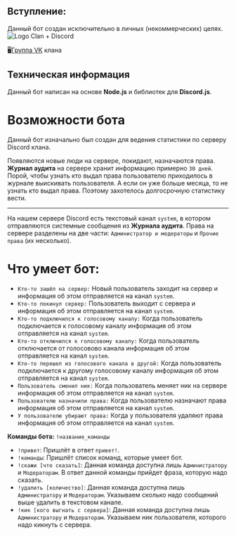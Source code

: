 ## Вступление:
Данный бот создан исключительно в личных (некоммерческих) целях. 
<img src="https://imgur.com/download/R3eV77L" alt="Logo Clan + Discord" />

🖥<a href="https://vk.com/wf_rsd">Группа VK</a> клана

## Техническая информация
Данный бот написан на основе __Node.js__ и библиотек для __Discord.js__. 

# Возможности бота
Данный бот изначально был создан для ведения статистики по серверу Discord клана. 

Появляются новые люди на сервере, покидают, назначаются права. __Журнал аудита__ на сервере хранит информацию примерно `30 дней`. Порой, чтобы узнать кто выдал права пользователю приходилось в журнале выискивать пользователя. А если он уже больше месяца, то не узнать кто выдал права. Поэтому захотелось долгосрочную статистику вести.
***
На нашем сервере Discord есть текстовый канал `system`, в котором отправляются системные сообщения из __Журнала аудита__. Права на сервере разделены на две части: `Администратор и модераторы` и `Прочие права` (их несколько).

# Что умеет бот:
* `Кто-то зашёл на сервер:` Новый пользователь заходит на сервер и информация об этом отправляется на канал `system`.
* `Кто-то покинул сервер:` Пользователь выходит с сервера и информация об этом отправляется на канал `system`.
* `Кто-то подключился к голосовому каналу:` Когда пользователь подключается к голосовому каналу информация об этом отправляется на канал `system`.
* `Кто-то отключился к голосовому каналу:` Когда пользователь отключается от голосовово канала информация об этом отправляется на канал `system`.
* `Кто-то перешел из голосового канала в другой:` Когда пользователь подключается к другому голосовому каналу информация об этом отправляется на канал `system`.
* `Пользователь сменил ник:` Когда пользователь меняет ник на сервере информация об этом отправляется на канал `system`.
* `Пользователю назначили права:` Когда пользователю назначают права информация об этом отправляется на канал `system`.
* `У пользователю убирают права:` Когда у пользователя удаляют права информация об этом отправляется на канал `system`.

__Команды бота:__  `!название_команды`

* `!привет`: Пришлёт в ответ `привет!`.
* `!команды`: Пришлёт список команд, которые умеет бот.
* `!скажи [что сказать]`: Данная команда доступна лишь `Администратору` и `Модераторам`. В ответ данной команды прийдет фраза, которую надо сказать.
* `!удалить [количество]`: Данная команда доступна лишь `Администратору` и `Модераторам`. Указываем сколько надо сообщений выше удалить в текстовом канале.
* `!кик [кого выгнать с сервера]`: Данная команда доступна лишь `Администратору` и `Модераторам`. Указываем ник пользователя, которого надо кикнуть с сервера.
